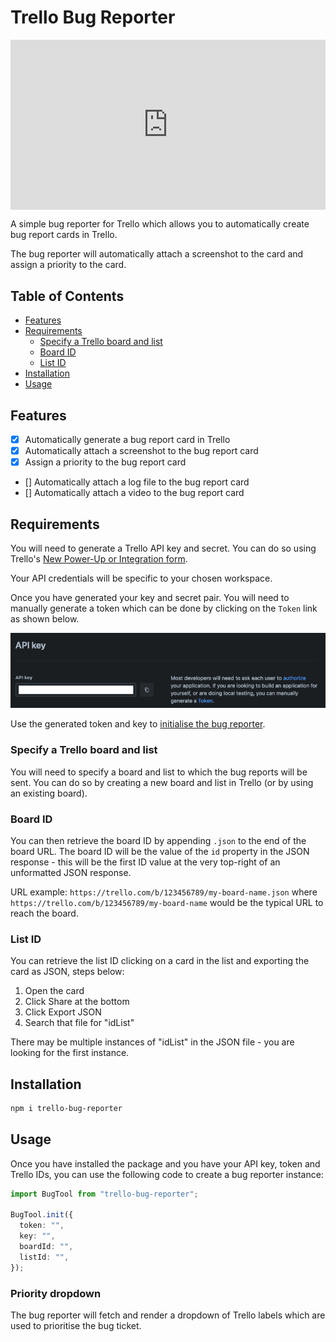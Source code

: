 # Trello Bug Reporter

<div style="position: relative; padding-bottom: 54.0625%; height: 0;"><iframe src="https://www.loom.com/embed/b8689a7f9f9841778caa91542c9ae903?sid=857c96db-93e3-457e-a2be-66971229dd16" frameborder="0" webkitallowfullscreen mozallowfullscreen allowfullscreen style="position: absolute; top: 0; left: 0; width: 100%; height: 100%;"></iframe></div>

A simple bug reporter for Trello which allows you to automatically create bug report cards in Trello.

The bug reporter will automatically attach a screenshot to the card and assign a priority to the card.

## Table of Contents

- [Features](#features)
- [Requirements](#requirements)
  - [Specify a Trello board and list](#specify-a-trello-board-and-list)
  - [Board ID](#board-id)
  - [List ID](#list-id)
- [Installation](#installation)
- [Usage](#usage)

## Features

- [x] Automatically generate a bug report card in Trello
- [x] Automatically attach a screenshot to the bug report card
- [x] Assign a priority to the bug report card
- [] Automatically attach a log file to the bug report card
- [] Automatically attach a video to the bug report card

## Requirements

You will need to generate a Trello API key and secret. You can do so using Trello's [New Power-Up or Integration
form](https://trello.com/power-ups/admin/new).

Your API credentials will be specific to your chosen workspace.

Once you have generated your key and secret pair. You will need to manually generate a token which can be done by clicking on the `Token` link as shown below.

<img src="https://github.com/KyeBuff/trello-bug-reporter/raw/main/README_assets/token_generation.png" alt="Trello's power up form showing how to manually generate a token">

Use the generated token and key to [initialise the bug reporter](#usage).

### Specify a Trello board and list

You will need to specify a board and list to which the bug reports will be sent. You can do so by creating a new board and list in Trello (or by using an existing board).

### Board ID

You can then retrieve the board ID by appending `.json` to the end of the board URL. The board ID will be the value of the `id` property in the JSON response - this will be the first ID value at the very top-right of an unformatted JSON response.

URL example: `https://trello.com/b/123456789/my-board-name.json` where `https://trello.com/b/123456789/my-board-name` would be the typical URL to reach the board.

### List ID

You can retrieve the list ID clicking on a card in the list and exporting the card as JSON, steps below:

1. Open the card
2. Click Share at the bottom
3. Click Export JSON
4. Search that file for "idList"

There may be multiple instances of "idList" in the JSON file - you are looking for the first instance.

## Installation

```bash
npm i trello-bug-reporter
```

## Usage

Once you have installed the package and you have your API key, token and Trello IDs, you can use the following code to create a bug reporter instance:

```typescript
import BugTool from "trello-bug-reporter";

BugTool.init({
  token: "",
  key: "",
  boardId: "",
  listId: "",
});
```

### Priority dropdown

The bug reporter will fetch and render a dropdown of Trello labels which are used to prioritise the bug ticket.
